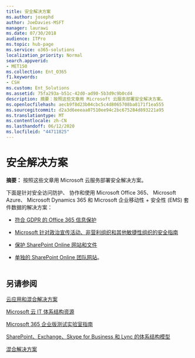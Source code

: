 ```yaml
---
title: 安全解决方案
ms.author: josephd
author: JoeDavies-MSFT
manager: laurawi
ms.date: 07/30/2018
audience: ITPro
ms.topic: hub-page
ms.service: o365-solutions
localization_priority: Normal
search.appverid:
- MET150
ms.collection: Ent_O365
f1.keywords:
- CSH
ms.custom: Ent_Solutions
ms.assetid: 75fa293a-b51c-42d0-ad90-5b3d9c9b0cd4
description: 摘要：按照这些文章用 Microsoft 云服务部署安全解决方案。
ms.openlocfilehash: aecb9f8d23b04cbc5c4d8065708ba8171f1ea555
ms.sourcegitcommit: d2a3d6eeeaa07510ee94c2bc675284d893221a95
ms.translationtype: MT
ms.contentlocale: zh-CN
ms.lasthandoff: 06/12/2020
ms.locfileid: "44711825"
---
```

# <a name="security-solutions"></a>安全解决方案

 **摘要：** 按照这些文章用 Microsoft 云服务部署安全解决方案。
  
下面是针对安全访问防护、 协作和使用 Microsoft Office 365、 Microsoft Azure、 Microsoft Dynamics 365 和 Microsoft 企业移动性 + 安全性 (EMS) 套件数据的解决方案：

- [符合 GDPR 的 Office 365 信息保护](office-365-information-protection-for-gdpr.md)
  
- [Microsoft 针对政治宣传活动、非营利组织和其他敏捷性组织的安全指南](microsoft-security-guidance-for-political-campaigns-nonprofits-and-other-agile-o.md)
    
- [保护 SharePoint Online 网站和文件](secure-sharepoint-online-sites-and-files.md)
    
- [单独的 SharePoint Online 团队网站](isolated-sharepoint-online-team-sites.md)。
<br/><br/>
    
## <a name="see-also"></a>另请参阅

[云应用和混合解决方案](cloud-adoption-and-hybrid-solutions.yml)
  
[Microsoft 云 IT 体系结构资源](microsoft-cloud-it-architecture-resources.md)
  
[Microsoft 365 企业版测试实验室指南](https://docs.microsoft.com/microsoft-365/enterprise/m365-enterprise-test-lab-guides)
  
[SharePoint、Exchange、Skype for Business 和 Lync 的体系结构模型](architectural-models-for-sharepoint-exchange-skype-for-business-and-lync.md)
  
[混合解决方案](hybrid-solutions.md)


